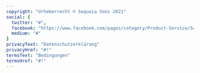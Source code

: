 ```yaml
---
copyright: "Urheberrecht © Sequoia Vans 2021"
social: {
  twitter: "#",
  facebook: "https://www.facebook.com/pages/category/Product-Service/Sequoia-Vans-107532280683250/",
  medium: "#"
}
privacyText: "Datenschutzerklärung"
privacyHref: "#!"
termsText: "Bedingungen"
termsHref: "#!"
---
```

